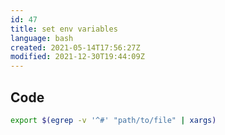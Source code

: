 ```yaml
---
id: 47
title: set env variables
language: bash
created: 2021-05-14T17:56:27Z
modified: 2021-12-30T19:44:09Z
---
```


## Code

```bash
export $(egrep -v '^#' "path/to/file" | xargs)
```

<!-- end -->

